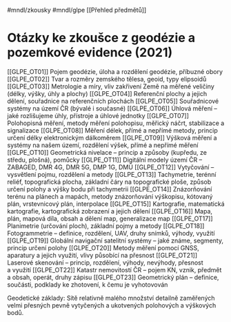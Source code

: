 #mndl/zkousky #mndl/glpe  [[Přehled předmětů]]
# Otázky ke zkoušce z geodézie a pozemkové evidence (2021)

[[GLPE_OT01]] Pojem geodézie, úloha a rozdělení geodézie, příbuzné obory
[[GLPE_OT02]] Tvar a rozměry zemského tělesa, geoid, typy elipsoidů
[[GLPE_OT03]] Metrologie a míry, vliv zakřivení Země na měřené veličiny (délky, výšky, úhly a plochy)
[[GLPE_OT04]] Referenční plochy a jejich dělení, souřadnice na referenčních plochách
[[GLPE_OT05]] Souřadnicové systémy na území ČR (bývalé i současné)
[[GLPE_OT06]] Úhlová měření – jaké rozlišujeme úhly, přístroje a úhlové jednotky
[[GLPE_OT07]] Polohopisná měření, metody měření polohopisu, měřický náčrt, stabilizace a signalizace
[[GLPE_OT08]] Měření délek, přímé a nepřímé metody, princip určení délky elektronickým dálkoměrem
[[GLPE_OT09]] Výšková měření a systémy na našem území, rozdělení výšek, přímé a nepřímé měření
[[GLPE_OT10]] Geometrická nivelace – princip a způsoby (kupředu, ze středu, plošná), pomůcky
[[GLPE_OT11]] Digitální modely území ČR – ZABAGED, DMR 4G, DMR 5G, DMP 1G, DMÚ
[[GLPE_OT12]] Vytyčování – vysvětlení pojmu, rozdělení a metody
[[GLPE_OT13]] Tachymetrie, terénní reliéf, topografická plocha, základní čáry na topografické ploše, způsob určení polohy a výšky bodu při tachymetrii
[[GLPE_OT14]] Znázorňování terénu na plánech a mapách, metody znázorňování výškopisu, kótovaný plán, vrstevnicový plán, interpolace
[[GLPE_OT15]] Kartografie, matematická kartografie, kartografická zobrazení a jejich dělení
[[GLPE_OT16]] Mapa, plán, mapová díla, obsah a dělení map, generalizace map
[[GLPE_OT17]] Planimetrie (určování ploch), základní pojmy a metody
[[GLPE_OT18]] Fotogrammetrie – definice, rozdělení, UAV, druhy snímků, výhody, využití
[[GLPE_OT19]] Globální navigační satelitní systémy – jaké známe, segmenty, princip určení polohy
[[GLPE_OT20]] Metody měření pomocí GNSS, aparatury a jejich využití, vlivy působící na přesnost
[[GLPE_OT21]] Laserové skenování – princip, rozdělení, výhody, nevýhody, přesnost a využití
[[GLPE_OT22]] Katastr nemovitostí ČR – pojem KN, vznik, předmět a obsah, operát, druhy zápisu
[[GLPE_OT23]] Geometrický plán – definice, součásti, podklady ke zhotovení, k čemu je vyhotovován


Geodetické základy: Sítě relativně malého množství detailně zaměřených velmi přesných pevně vytyčených a ukotvených polohových a výškových bodů.

